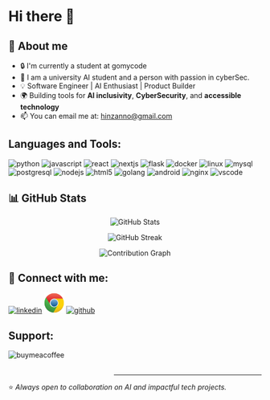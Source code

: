 # Hi there 👋

## 🔗 About me

- 🔒 I'm currently a student at gomycode
- 🌱 I am a university AI student and a person with passion in cyberSec.
- 💡 Software Engineer | AI Enthusiast | Product Builder
- 🌍 Building tools for **AI inclusivity**, **CyberSecurity**, and **accessible technology**
- 📫 You can email me at: [hinzanno@gmail.com](mailto:hinzanno@gmail.com)

## Languages and Tools:

<p align="left">
<img src="https://cdn.jsdelivr.net/gh/devicons/devicon/icons/python/python-original.svg" alt="python" width="40" height="40"/>
<img src="https://cdn.jsdelivr.net/gh/devicons/devicon/icons/javascript/javascript-original.svg" alt="javascript" width="40" height="40"/>
<img src="https://cdn.jsdelivr.net/gh/devicons/devicon/icons/react/react-original.svg" alt="react" width="40" height="40"/>
<img src="https://cdn.jsdelivr.net/gh/devicons/devicon/icons/nextjs/nextjs-original.svg" alt="nextjs" width="40" height="40"/>
<img src="https://cdn.jsdelivr.net/gh/devicons/devicon/icons/flask/flask-original.svg" alt="flask" width="40" height="40"/>
<img src="https://cdn.jsdelivr.net/gh/devicons/devicon/icons/docker/docker-original.svg" alt="docker" width="40" height="40"/>
<img src="https://cdn.jsdelivr.net/gh/devicons/devicon/icons/linux/linux-original.svg" alt="linux" width="40" height="40"/>
<img src="https://cdn.jsdelivr.net/gh/devicons/devicon/icons/mysql/mysql-original.svg" alt="mysql" width="40" height="40"/>
<img src="https://cdn.jsdelivr.net/gh/devicons/devicon/icons/postgresql/postgresql-original.svg" alt="postgresql" width="40" height="40"/>
<img src="https://cdn.jsdelivr.net/gh/devicons/devicon/icons/nodejs/nodejs-original.svg" alt="nodejs" width="40" height="40"/>
<img src="https://cdn.jsdelivr.net/gh/devicons/devicon/icons/html5/html5-original.svg" alt="html5" width="40" height="40"/>
<img src="https://cdn.jsdelivr.net/gh/devicons/devicon/icons/go/go-original.svg" alt="golang" width="40" height="40"/>
<img src="https://cdn.jsdelivr.net/gh/devicons/devicon/icons/android/android-original.svg" alt="android" width="40" height="40"/>
<img src="https://cdn.jsdelivr.net/gh/devicons/devicon/icons/nginx/nginx-original.svg" alt="nginx" width="40" height="40"/>
<img src="https://cdn.jsdelivr.net/gh/devicons/devicon/icons/vscode/vscode-original.svg" alt="vscode" width="40" height="40"/>
</p>

## 📊 GitHub Stats

<p align="center">
<img src="https://github-readme-stats.vercel.app/api?username=Khin-96&show_icons=true&theme=tokyonight&hide_border=true" alt="GitHub Stats" />
</p>

<p align="center">
<img src="https://github-readme-streak-stats.herokuapp.com/?user=Khin-96&theme=tokyonight&hide_border=true" alt="GitHub Streak" />
</p>

<p align="center">
<img src="https://github-readme-activity-graph.vercel.app/graph?username=Khin-96&theme=tokyo-night&hide_border=true" alt="Contribution Graph" />
</p>

## 🔗 Connect with me:

<p align="left">
<a href="https://www.linkedin.com/in/chris-kinga/" target="_blank"><img src="https://cdn.jsdelivr.net/gh/devicons/devicon/icons/linkedin/linkedin-original.svg" alt="linkedin" width="40" height="40"/></a>
<a href="https://hinzano.netlify.app" target="_blank"><img src="https://raw.githubusercontent.com/devicons/devicon/master/icons/chrome/chrome-original.svg" alt="portfolio" width="40" height="40"/></a>
<a href="https://github.com/Khin-96" target="_blank"><img src="https://cdn.jsdelivr.net/gh/devicons/devicon/icons/github/github-original.svg" alt="github" width="40" height="40"/></a>
</p>

## Support:

<p><a href="https://www.buymeacoffee.com/kingahinzano"> <img align="left" src="https://cdn.buymeacoffee.com/buttons/v2/default-yellow.png" height="50" width="210" alt="buymeacoffee" /></a></p>

<br/><br/>

---

⭐️ *Always open to collaboration on AI and impactful tech projects.*
